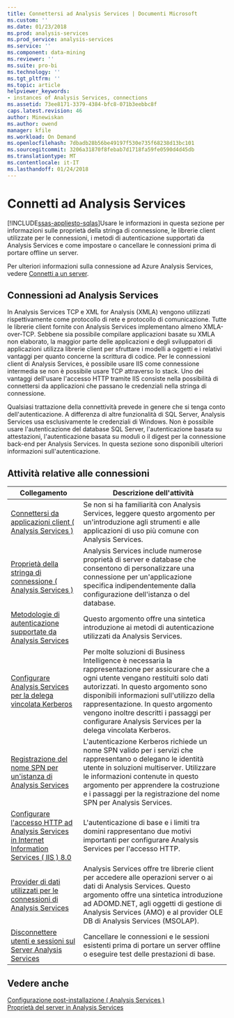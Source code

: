 ```yaml
---
title: Connettersi ad Analysis Services | Documenti Microsoft
ms.custom: ''
ms.date: 01/23/2018
ms.prod: analysis-services
ms.prod_service: analysis-services
ms.service: ''
ms.component: data-mining
ms.reviewer: ''
ms.suite: pro-bi
ms.technology: ''
ms.tgt_pltfrm: ''
ms.topic: article
helpviewer_keywords:
- instances of Analysis Services, connections
ms.assetid: 73ee8171-3379-4384-bfc8-071b3eebbc8f
caps.latest.revision: 46
author: Minewiskan
ms.author: owend
manager: kfile
ms.workload: On Demand
ms.openlocfilehash: 7dbadb28b56be49197f530e735f68238d13bc101
ms.sourcegitcommit: 3206a31870f8febab7d1718fa59fe0590d4d45db
ms.translationtype: MT
ms.contentlocale: it-IT
ms.lasthandoff: 01/24/2018
---
```

# <a name="connect-to-analysis-services"></a>Connetti ad Analysis Services
[!INCLUDE[ssas-appliesto-sqlas](../../includes/ssas-appliesto-sqlas.md)]Usare le informazioni in questa sezione per informazioni sulle proprietà della stringa di connessione, le librerie client utilizzate per le connessioni, i metodi di autenticazione supportati da Analysis Services e come impostare o cancellare le connessioni prima di portare offline un server.  

Per ulteriori informazioni sulla connessione ad Azure Analysis Services, vedere [Connetti a un server](https://docs.microsoft.com/azure/analysis-services/analysis-services-connect).
  
## <a name="analysis-services-connections"></a>Connessioni ad Analysis Services  
 In Analysis Services TCP e XML for Analysis (XMLA) vengono utilizzati rispettivamente come protocollo di rete e protocollo di comunicazione. Tutte le librerie client fornite con Analysis Services implementano almeno XMLA-over-TCP. Sebbene sia possibile compilare applicazioni basate su XMLA non elaborato, la maggior parte delle applicazioni e degli sviluppatori di applicazioni utilizza librerie client per sfruttare i modelli a oggetti e i relativi vantaggi per quanto concerne la scrittura di codice. Per le connessioni client di Analysis Services, è possibile usare IIS come connessione intermedia se non è possibile usare TCP attraverso lo stack. Uno dei vantaggi dell'usare l'accesso HTTP tramite IIS consiste nella possibilità di connettersi da applicazioni che passano le credenziali nella stringa di connessione.  
  
 Qualsiasi trattazione della connettività prevede in genere che si tenga conto dell'autenticazione. A differenza di altre funzionalità di SQL Server, Analysis Services usa esclusivamente le credenziali di Windows. Non è possibile usare l'autenticazione del database SQL Server, l'autenticazione basata su attestazioni, l'autenticazione basata su moduli o il digest per la connessione back-end per Analysis Services. In questa sezione sono disponibili ulteriori informazioni sull'autenticazione.  
  
##  <a name="bkmk_clientApps"></a> Attività relative alle connessioni  
  
|Collegamento|Descrizione dell'attività|  
|----------|----------------------|  
|[Connettersi da applicazioni client &#40; Analysis Services &#41;](../../analysis-services/instances/connect-from-client-applications-analysis-services.md)|Se non si ha familiarità con Analysis Services, leggere questo argomento per un'introduzione agli strumenti e alle applicazioni di uso più comune con Analysis Services.|  
|[Proprietà della stringa di connessione &#40; Analysis Services &#41;](../../analysis-services/instances/connection-string-properties-analysis-services.md)|Analysis Services include numerose proprietà di server e database che consentono di personalizzare una connessione per un'applicazione specifica indipendentemente dalla configurazione dell'istanza o del database.|  
|[Metodologie di autenticazione supportate da Analysis Services](../../analysis-services/instances/authentication-methodologies-supported-by-analysis-services.md)|Questo argomento offre una sintetica introduzione ai metodi di autenticazione utilizzati da Analysis Services.|  
|[Configurare Analysis Services per la delega vincolata Kerberos](../../analysis-services/instances/configure-analysis-services-for-kerberos-constrained-delegation.md)|Per molte soluzioni di Business Intelligence è necessaria la rappresentazione per assicurare che a ogni utente vengano restituiti solo dati autorizzati. In questo argomento sono disponibili informazioni sull'utilizzo della rappresentazione. In questo argomento vengono inoltre descritti i passaggi per configurare Analysis Services per la delega vincolata Kerberos.|  
|[Registrazione del nome SPN per un'istanza di Analysis Services](../../analysis-services/instances/spn-registration-for-an-analysis-services-instance.md)|L'autenticazione Kerberos richiede un nome SPN valido per i servizi che rappresentano o delegano le identità utente in soluzioni multiserver. Utilizzare le informazioni contenute in questo argomento per apprendere la costruzione e i passaggi per la registrazione del nome SPN per Analysis Services.|  
|[Configurare l'accesso HTTP ad Analysis Services in Internet Information Services &#40; IIS &#41; 8.0](../../analysis-services/instances/configure-http-access-to-analysis-services-on-iis-8-0.md)|L'autenticazione di base e i limiti tra domini rappresentano due motivi importanti per configurare Analysis Services per l'accesso HTTP.|  
|[Provider di dati utilizzati per le connessioni di Analysis Services](../../analysis-services/instances/data-providers-used-for-analysis-services-connections.md)|Analysis Services offre tre librerie client per accedere alle operazioni server o ai dati di Analysis Services. Questo argomento offre una sintetica introduzione ad ADOMD.NET, agli oggetti di gestione di Analysis Services (AMO) e al provider OLE DB di Analysis Services (MSOLAP).|  
|[Disconnettere utenti e sessioni sul Server Analysis Services](../../analysis-services/instances/disconnect-users-and-sessions-on-analysis-services-server.md)|Cancellare le connessioni e le sessioni esistenti prima di portare un server offline o eseguire test delle prestazioni di base.|  
  
## <a name="see-also"></a>Vedere anche  
 [Configurazione post-installazione &#40; Analysis Services &#41;](../../analysis-services/instances/post-install-configuration-analysis-services.md)   
 [Proprietà del server in Analysis Services](../../analysis-services/server-properties/server-properties-in-analysis-services.md)   
  
  

